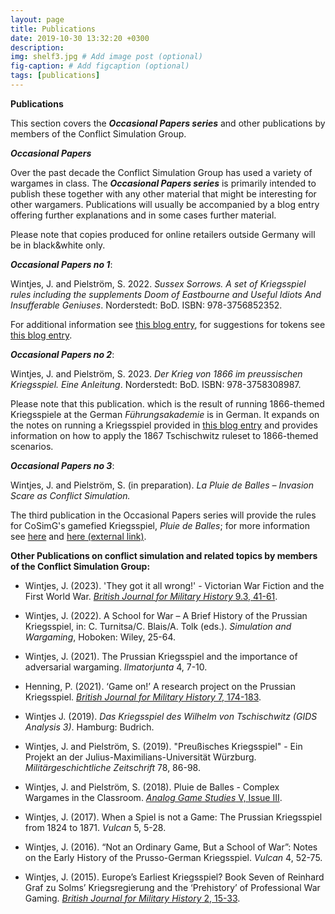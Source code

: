 ```yaml
---
layout: page
title: Publications
date: 2019-10-30 13:32:20 +0300
description: 
img: shelf3.jpg # Add image post (optional)
fig-caption: # Add figcaption (optional)
tags: [publications]
---
```


**Publications**

This section covers the ***Occasional Papers series*** and other publications by members of the Conflict Simulation Group.

***Occasional Papers***

Over the past decade the Conflict Simulation Group has used a variety of wargames in class. The ***Occasional Papers series*** is primarily intended to publish these together with any other material that might be interesting for other wargamers. Publications will usually be accompanied by a blog entry offering further explanations and in some cases further material.

Please note that copies produced for online retailers outside Germany will be in black&white only.

***Occasional Papers no 1***:

Wintjes, J. and Pielström, S. 2022. *Sussex Sorrows. A set of Kriegsspiel rules including the supplements Doom of Eastbourne and Useful Idiots And Insufferable Geniuses*. Norderstedt: BoD. ISBN: 978-3756852352.

For additional information see [this blog entry](https://cosimg.github.io/blog/2022/12/15/How-to-run-a-Kriegsspiel.html), for suggestions for tokens see [this blog entry](https://cosimg.github.io/blog/2023/01/28/Tokens-for-SussexSorrows.html).

***Occasional Papers no 2***:

Wintjes, J. and Pielström, S. 2023. *Der Krieg von 1866 im preussischen Kriegsspiel. Eine Anleitung*. Norderstedt: BoD. ISBN: 978-3758308987.

Please note that this publication. which is the result of running 1866-themed Kriegsspiele at the German *Führungsakademie* is in German. It expands on the notes on running a Kriegsspiel provided in [this blog entry](https://cosimg.github.io/blog/2022/12/15/How-to-run-a-Kriegsspiel.html) and provides information on how to apply the 1867 Tschischwitz ruleset to 1866-themed scenarios.

***Occasional Papers no 3***:

Wintjes, J. and Pielström, S. (in preparation). *La Pluie de Balles – Invasion Scare as Conflict Simulation.*

The third publication in the Occasional Papers series will provide the rules for CoSimG's gamefied Kriegsspiel, *Pluie de Balles*; for more information see [here](https://cosimg.github.io/2019/11/02/classroom-simulations.html) and [here (external link)](https://analoggamestudies.org/2018/09/pluie-de-balles-complex-wargames-in-the-classroom/). 

**Other Publications on conflict simulation and related topics by members of the Conflict Simulation Group:**

- Wintjes, J. (2023). 'They got it all wrong!' - Victorian War Fiction and the First World War. [*British Journal for Military History* 9.3, 41-61](https://bjmh.gold.ac.uk/index.php/bjmh/article/view/1737/1848).

- Wintjes, J. (2022). A School for War – A Brief History of the Prussian Kriegsspiel, in: C. Turnitsa/C. Blais/A. Tolk (eds.). *Simulation and Wargaming*, Hoboken: Wiley,  25-64.

- Wintjes, J. (2021). The Prussian Kriegsspiel and the importance of adversarial wargaming. *Ilmatorjunta* 4, 7-10.

- Henning, P. (2021). ‘Game on!’ A research project on the Prussian Kriegsspiel. [*British Journal for Military History* 7, 174-183](https://bjmh.gold.ac.uk/article/view/1561).

- Wintjes J. (2019). *Das Kriegsspiel des Wilhelm von Tschischwitz (GIDS Analysis 3)*. Hamburg: Budrich.

- Wintjes, J. and Pielström, S. (2019). "Preußisches Kriegsspiel" - Ein Projekt an der Julius-Maximilians-Universität Würzburg. *Militärgeschichtliche Zeitschrift* 78, 86-98.

- Wintjes, J. and Pielström, S. (2018). Pluie de Balles - Complex Wargames in the Classroom. [*Analog Game Studies* V, Issue III](http://analoggamestudies.org/2018/09/pluie-de-balles-complex-wargames-in-the-classroom/).

- Wintjes, J. (2017). When a Spiel is not a Game: The Prussian Kriegsspiel from 1824 to 1871. *Vulcan* 5, 5-28.

- Wintjes, J. (2016). “Not an Ordinary Game, But a School of War”: Notes on the Early History of the Prusso-German Kriegsspiel. *Vulcan* 4, 52-75.

- Wintjes, J. (2015). Europe’s Earliest Kriegsspiel? Book Seven of Reinhard Graf zu Solms’ Kriegsregierung and the ‘Prehistory’ of Professional War Gaming. [*British Journal for Military History* 2, 15-33](https://bjmh.gold.ac.uk/article/view/634).
